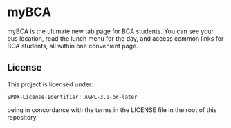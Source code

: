 # myBCA

myBCA is the ultimate new tab page for BCA students. You can see your bus
location, read the lunch menu for the day, and access common links for BCA
students, all within one convenient page.

## License

This project is licensed under:

    SPDX-License-Identifier: AGPL-3.0-or-later

being in concordance with the terms in the LICENSE file in the root of this
repository.